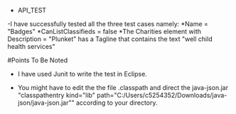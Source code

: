 - API_TEST

-I have successfully tested all the three test cases namely: *Name = "Badges" *CanListClassifieds = false *The Charities element with Description = "Plunket" has a Tagline that contains the text "well child health services"

#Points To Be Noted

- I have used Junit to write the test in Eclipse.

- You might have to edit the the file .classpath and direct the java-json.jar 
"classpathentry kind="lib" path="C:/Users/c5254352/Downloads/java-json/java-json.jar""
according to your directory.



